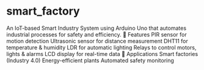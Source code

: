 # smart_factory
An IoT-based Smart Industry System using Arduino Uno that automates industrial processes for safety and efficiency.  🔹 Features  PIR sensor for motion detection  Ultrasonic sensor for distance measurement  DHT11 for temperature & humidity  LDR for automatic lighting  Relays to control motors, lights & alarms  LCD display for real-time data  🔹 Applications  Smart factories (Industry 4.0)  Energy-efficient plants  Automated safety monitoring
